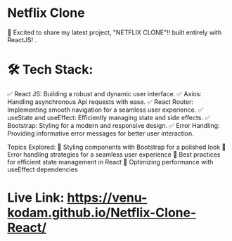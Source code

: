 # Netflix Clone
🚀 Excited to share my latest project, "NETFLIX CLONE"!! built entirely with ReactJS! .

# 🛠 Tech Stack:
✅ React JS: Building a robust and dynamic user interface.
✅ Axios: Handling asynchronous Api requests with ease.
✅ React Router: Implementing smooth navigation for a seamless user 
experience.
✅ useState and useEffect: Efficiently managing state and side effects.
✅ Bootstrap: Styling for a modern and responsive design.
✅ Error Handling: Providing informative error messages for better user interaction.

Topics Explored:
🔹 Styling components with Bootstrap for a polished look
🔹 Error handling strategies for a seamless user experience
🔹 Best practices for efficient state management in React
🔹 Optimizing performance with useEffect dependencies

# Live Link: https://venu-kodam.github.io/Netflix-Clone-React/
